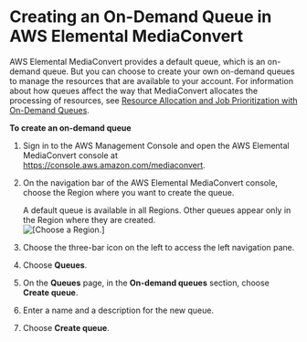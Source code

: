 # Creating an On\-Demand Queue in AWS Elemental MediaConvert<a name="creating-queues"></a>

AWS Elemental MediaConvert provides a default queue, which is an on\-demand queue\. But you can choose to create your own on\-demand queues to manage the resources that are available to your account\. For information about how queues affect the way that MediaConvert allocates the processing of resources, see [Resource Allocation and Job Prioritization with On\-Demand Queues](how-queues-work.md#about-resource-allocation-and-job-prioritization)\.

**To create an on\-demand queue**

1. Sign in to the AWS Management Console and open the AWS Elemental MediaConvert console at [https://console\.aws\.amazon\.com/mediaconvert](https://console.aws.amazon.com/mediaconvert)\. 

1. On the navigation bar of the AWS Elemental MediaConvert console, choose the Region where you want to create the queue\.

   A default queue is available in all Regions\. Other queues appear only in the Region where they are created\.  
![\[Choose a Region.\]](http://docs.aws.amazon.com/mediaconvert/latest/ug/images/regions-list.png)

1. Choose the three\-bar icon on the left to access the left navigation pane\.

1. Choose **Queues**\.

1. On the **Queues** page, in the **On\-demand queues** section, choose **Create queue**\.

1. Enter a name and a description for the new queue\.

1. Choose **Create queue**\.